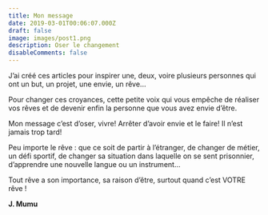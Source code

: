 ```yaml
---
title: Mon message
date: 2019-03-01T00:06:07.000Z
draft: false
image: images/post1.png
description: Oser le changement
disableComments: false
---
```

J’ai créé ces articles pour inspirer une, deux, voire plusieurs personnes qui ont un but, un projet, une envie, un rêve... 

Pour changer ces croyances, cette petite voix qui vous empêche de réaliser vos rêves et de devenir enfin la personne que vous avez envie d’être.

Mon message c’est d’oser, vivre! Arrêter d’avoir envie et le faire! Il n’est jamais trop tard!

Peu importe le rêve : que ce soit de partir à l’étranger, de changer de métier, un défi sportif, de changer sa situation dans laquelle on se sent prisonnier, d’apprendre une nouvelle langue ou un instrument… 

Tout rêve a son importance, sa raison d’être, surtout quand c’est VOTRE rêve !

**J. Mumu**
